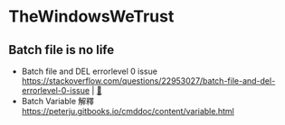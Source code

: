 # TheWindowsWeTrust


## Batch file is no life 
*  Batch file and DEL errorlevel 0 issue  https://stackoverflow.com/questions/22953027/batch-file-and-del-errorlevel-0-issue  | [:closed_book:](../../blob/master/stackoverflow)
*  Batch Variable 解釋 https://peterju.gitbooks.io/cmddoc/content/variable.html
